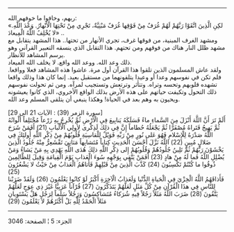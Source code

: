 ------------------------------------------------------------------------

ربهم، وخافوا ما خوفهم الله:  
«لكِنِ الَّذِينَ اتَّقَوْا رَبَّهُمْ لَهُمْ غُرَفٌ مِنْ فَوْقِها غُرَفٌ مَبْنِيَّةٌ، تَجْرِي مِنْ تَحْتِهَا الْأَنْهارُ.
وَعْدَ اللَّهِ. لا يُخْلِفُ اللَّهُ الْمِيعادَ» ..  
ومشهد الغرف المبنية، من فوقها غرف، تجري الأنهار من تحتها.. هذا المشهد
يتقابل مع مشهد ظلل النار هناك من فوقهم ومن تحتهم. هذا التقابل الذي ينسقه
التعبير القرآني وهو يرسم المشاهد للأنظار.  
ذلك وعد الله. ووعد الله واقع. لا يخلف الله الميعاد.  
ولقد عاش المسلمون الذين تلقوا هذا القرآن أول مرة. عاشوا هذه المشاهد فعلا
وواقعا. فلم تكن في نفوسهم وعدا أو وعيدا يتلقونهما من مستقبل بعيد. إنما
كان هذا وذلك واقعا تشهده قلوبهم وتحسه وتراه. وتتأثر وترتعش وتستجيب
لمرآه. ومن ثم تحولت نفوسهم ذلك التحول وتكيفت حياتهم على هذه الأرض بذلك
الواقع الأخروي، الذي كانوا يعيشونه ويحيون به وهم بعد في الحياة! وهكذا
ينبغي أن يتلقى المسلم وعد الله.  
  
\[سورة الزمر (39) : الآيات 21 الى 29\]  
أَلَمْ تَرَ أَنَّ اللَّهَ أَنْزَلَ مِنَ السَّماءِ ماءً فَسَلَكَهُ يَنابِيعَ فِي الْأَرْضِ ثُمَّ يُخْرِجُ بِهِ زَرْعاً
مُخْتَلِفاً أَلْوانُهُ ثُمَّ يَهِيجُ فَتَراهُ مُصْفَرًّا ثُمَّ يَجْعَلُهُ حُطاماً إِنَّ فِي ذلِكَ لَذِكْرى لِأُولِي
الْأَلْبابِ (21) أَفَمَنْ شَرَحَ اللَّهُ صَدْرَهُ لِلْإِسْلامِ فَهُوَ عَلى نُورٍ مِنْ رَبِّهِ فَوَيْلٌ لِلْقاسِيَةِ
قُلُوبُهُمْ مِنْ ذِكْرِ اللَّهِ أُولئِكَ فِي ضَلالٍ مُبِينٍ (22) اللَّهُ نَزَّلَ أَحْسَنَ الْحَدِيثِ كِتاباً
مُتَشابِهاً مَثانِيَ تَقْشَعِرُّ مِنْهُ جُلُودُ الَّذِينَ يَخْشَوْنَ رَبَّهُمْ ثُمَّ تَلِينُ جُلُودُهُمْ وَقُلُوبُهُمْ إِلى
ذِكْرِ اللَّهِ ذلِكَ هُدَى اللَّهِ يَهْدِي بِهِ مَنْ يَشاءُ وَمَنْ يُضْلِلِ اللَّهُ فَما لَهُ مِنْ هادٍ (23)
أَفَمَنْ يَتَّقِي بِوَجْهِهِ سُوءَ الْعَذابِ يَوْمَ الْقِيامَةِ وَقِيلَ لِلظَّالِمِينَ ذُوقُوا ما كُنْتُمْ
تَكْسِبُونَ (24) كَذَّبَ الَّذِينَ مِنْ قَبْلِهِمْ فَأَتاهُمُ الْعَذابُ مِنْ حَيْثُ لا يَشْعُرُونَ (25)  
فَأَذاقَهُمُ اللَّهُ الْخِزْيَ فِي الْحَياةِ الدُّنْيا وَلَعَذابُ الْآخِرَةِ أَكْبَرُ لَوْ كانُوا يَعْلَمُونَ
(26) وَلَقَدْ ضَرَبْنا لِلنَّاسِ فِي هذَا الْقُرْآنِ مِنْ كُلِّ مَثَلٍ لَعَلَّهُمْ يَتَذَكَّرُونَ (27) قُرْآناً
عَرَبِيًّا غَيْرَ ذِي عِوَجٍ لَعَلَّهُمْ يَتَّقُونَ (28) ضَرَبَ اللَّهُ مَثَلاً رَجُلاً فِيهِ شُرَكاءُ مُتَشاكِسُونَ
وَرَجُلاً سَلَماً لِرَجُلٍ هَلْ يَسْتَوِيانِ مَثَلاً الْحَمْدُ لِلَّهِ بَلْ أَكْثَرُهُمْ لا يَعْلَمُونَ (29)

------------------------------------------------------------------------

الجزء: 5 ¦ الصفحة: 3046

